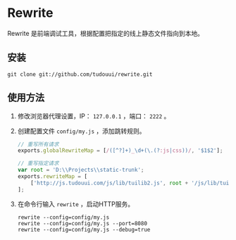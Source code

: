 Rewrite
=================================================

Rewrite 是前端调试工具，根据配置把指定的线上静态文件指向到本地。

## 安装

```
git clone git://github.com/tudouui/rewrite.git
```

## 使用方法

1. 修改浏览器代理设置，IP： `127.0.0.1` ，端口： `2222` 。

2. 创建配置文件 `config/my.js` ，添加跳转规则。

	```js
	// 重写所有请求
	exports.globalRewriteMap = [/([^?]+)_\d+(\.(?:js|css))/, '$1$2'];

	// 重写指定请求
	var root = 'D:\\Projects\\static-trunk';
	exports.rewriteMap = [
		['http://js.tudouui.com/js/lib/tuilib2.js', root + '/js/lib/tuilib2_combo.js']
	];
	```

3. 在命令行输入 `rewrite` ，启动HTTP服务。

	```
	rewrite --config=config/my.js
	rewrite --config=config/my.js --port=8080
	rewrite --config=config/my.js --debug=true
	```